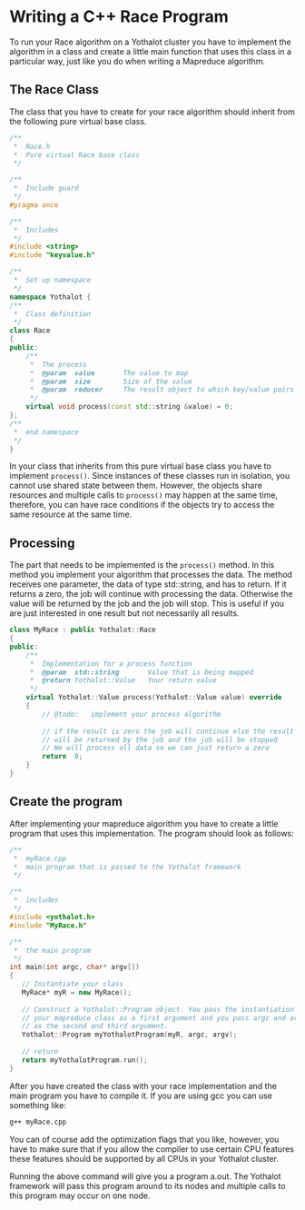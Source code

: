 # Writing a C++ Race Program

To run your Race algorithm on a Yothalot cluster you have to implement
the algorithm in a class and create a little main function that uses this 
class in a particular way, just like you do when writing a Mapreduce algorithm.

## The Race Class

The class that you have to create for your race algorithm should inherit 
from the following pure virtual base class.

```cpp
/**
 *  Race.h
 *  Pure virtual Race base class
 */

/**
 *  Include guard
 */
#pragma once

/**
 *  Includes
 */
#include <string>
#include "keyvalue.h"

/**
 *  Set up namespace
 */
namespace Yothalot {
/**
 *  Class definition
 */
class Race
{
public:
    /**
     *  The process
     *  @param  value       The value to map
     *  @param  size        Size of the value
     *  @param  reducer     The result object to which key/value pairs can be mapped
     */
    virtual void process(const std::string &value) = 0;
};
/**
 *  end namespace
 */
}

```
In your class that inherits from this pure virtual base class you have 
to implement `process()`. Since instances of these classes run in isolation,
you cannot use shared state between them. However, the objects share
resources and multiple calls to `process()` may happen at the same time,
 therefore, you can have race conditions if the objects try to access
the same resource at the same time.

## Processing
The part that needs to be implemented is the `process()` method. In this
method you implement your algorithm that processes the data. The method receives
one parameter, the data of type std::string, and has to return. If it returns a zero, the job
will continue with processing the data. Otherwise the value will be returned
by the job and the job will stop. This is useful if you are just interested
in one result but not necessarily all results.

```cpp
class MyRace : public Yothalot::Race
{
public:
    /**
     *  Implementation for a process function
     *  @param  std::string       Value that is being mapped
     *  @return Yothalot::Value   Your return value
     */
    virtual Yothalot::Value process(Yothalot::Value value) override
    {
        // @todo:   implement your process algorithm
        
        // if the result is zero the job will continue else the result 
        // will be returned by the job and the job will be stopped
        // We will process all data so we can just return a zero
        return  0;
    }
}
```

## Create the program

After implementing your mapreduce algorithm you have to create a little 
program that uses this implementation. The program should look as follows:
```cpp
/**
 *  myRace.cpp
 *  main program that is passed to the Yothalot framework
 */

/**
 *  includes
 */
#include <yothalot.h>
#include "MyRace.h"

/**
 *  the main program
 */
int main(int argc, char* argv[])
{
   // Instantiate your class
   MyRace* myR = new MyRace();
   
   // Construct a Yothalot::Program object. You pass the instantiation of
   // your mapreduce class as a first argument and you pass argc and argv
   // as the second and third argument. 
   Yothalot::Program myYothalotProgram(myR, argc, argv);
   
   // return
   return myYothalotProgram.run();
}
```
After you have created the class with your race implementation and the
main program you have to compile it. If you are using gcc you can use something
like:
```bash
g++ myRace.cpp
```
You can of course add the optimization flags that you like, however, you
have to make sure that if you allow the compiler to use certain CPU features
these features should be supported by all CPUs in your Yothalot cluster.

Running the above command will give you a program a.out. The Yothalot
framework will pass this program around to its nodes and multiple calls
to this program may occur on one node.
